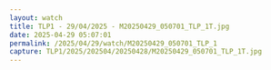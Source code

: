 ```yaml
---
layout: watch
title: TLP1 - 29/04/2025 - M20250429_050701_TLP_1T.jpg
date: 2025-04-29 05:07:01
permalink: /2025/04/29/watch/M20250429_050701_TLP_1
capture: TLP1/2025/202504/20250428/M20250429_050701_TLP_1T.jpg
---
```

